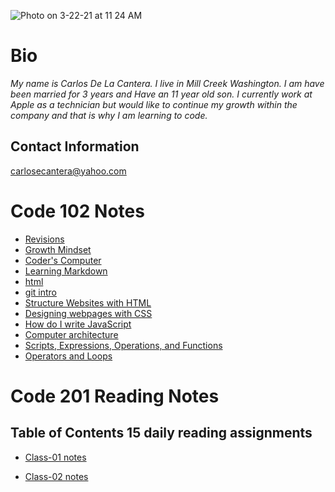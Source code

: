 ![Photo on 3-22-21 at 11 24 AM](https://user-images.githubusercontent.com/79726409/112048767-fd916f00-8b0b-11eb-931f-091ebb154585.jpg)
# **Bio**
 *My name is Carlos De La Cantera. I live in Mill Creek Washington.  I am have been married for 3 years and Have an 11 year old son.  I currently work at Apple as a technician but would like to continue my growth within the company and that is why I am learning to code.*  


## **Contact Information**
carlosecantera@yahoo.com

# Code 102 Notes

- [Revisions](revisions.md)
- [Growth Mindset](growthmindset.md)
- [Coder's Computer](Coders_Computer.md)
- [Learning Markdown](Learning_Markdown.md)
- [html](html.md)
- [git intro](git_intro.md)
- [Structure Websites with HTML](structurewebpageswithhtml.md)
- [Designing webpages with CSS](designingwebpageswithcss.md)
- [How do I write JavaScript](javascript.md)
- [Computer architecture](computerarch.md)
- [Scripts, Expressions, Operations, and Functions](scriptsexpressionsopsfunc.md)
- [Operators and Loops](opsloops.md)

# Code 201 Reading Notes

## **Table of Contents 15 daily reading assignments**

- [Class-01 notes](https://github.com/carlosecantera/reading-notes/blob/main/class-01.md)

- [Class-02 notes](https://github.com/carlosecantera/reading-notes/blob/main/class-02.md)